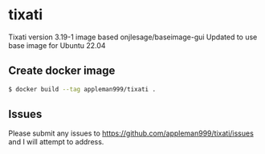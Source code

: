 # tixati
Tixati version 3.19-1 image based onjlesage/baseimage-gui
Updated to use base image for Ubuntu 22.04

## Create docker image
```bash
$ docker build --tag appleman999/tixati .
```

## Issues
Please submit any issues to https://github.com/appleman999/tixati/issues and I will attempt to address.


